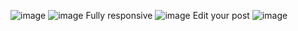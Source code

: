 ![image](https://github.com/user-attachments/assets/2b71179f-8f79-47a2-b4f8-41ac992ebb7c)
![image](https://github.com/user-attachments/assets/4d836d8b-4c5e-4acf-9892-92e9d8a8ea69)
Fully responsive
![image](https://github.com/user-attachments/assets/fc151ba2-dd6b-4c86-9f33-ccd7f553e32d)
Edit your post
![image](https://github.com/user-attachments/assets/00348fef-3168-4588-99de-82a88e2a3647)

